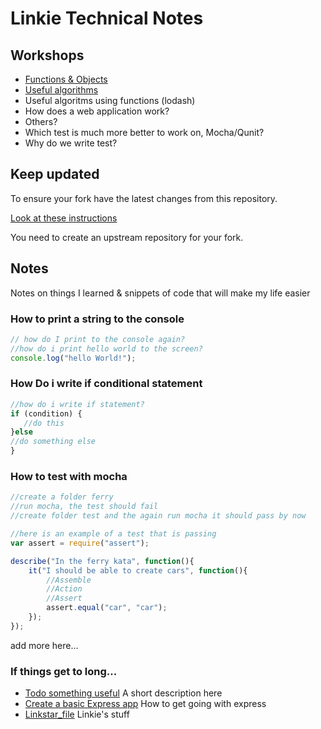 # Linkie Technical Notes

## Workshops

* [Functions & Objects](./workshops/functions_and_objects_slides.html)
* [Useful algorithms](./workshops/useful_algorithms.md)
* Useful algoritms using functions (lodash)
* How does a web application work?
* Others?
* Which test is much more better to work on, Mocha/Qunit?
* Why do we write test?

## Keep updated

To ensure your fork have the latest changes from this repository.

[Look at these instructions](https://help.github.com/articles/configuring-a-remote-for-a-fork/)

You need to create an upstream repository for your fork.

## Notes

Notes on things I learned & snippets of code that will make my life easier

### How to print a string to the console

```javascript
// how do I print to the console again?
//how do i print hello world to the screen?
console.log("hello World!");
```

### How Do i write if conditional statement
```javascript
//how do i write if statement?
if (condition) {
   //do this
}else
//do something else
}
```
### How to test with mocha
```javascript
//create a folder ferry
//run mocha, the test should fail
//create folder test and the again run mocha it should pass by now

//here is an example of a test that is passing
var assert = require("assert");

describe("In the ferry kata", function(){
	it("I should be able to create cars", function(){
		//Assemble
		//Action
		//Assert
		assert.equal("car", "car");
	});
});
```
add more here...

### If things get to long...

* [Todo something useful](notes/my_file.md) A short description here
* [Create a basic Express app](notes/my_file.md) How to get going with express
* [Linkstar_file](Linkstar_file.md) Linkie's stuff
